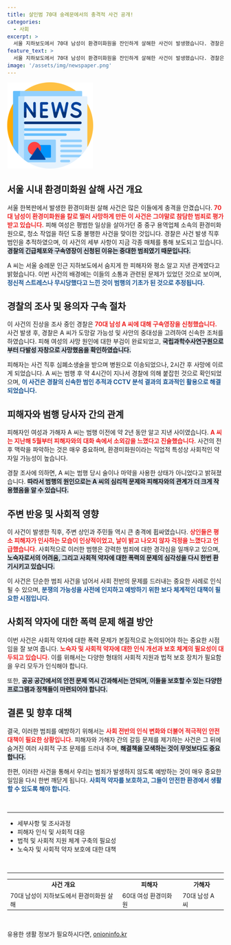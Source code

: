 ```yaml
---
title: 살인범 70대 숭례문에서의 충격적 사건 공개!
categories:
  - 사회
excerpt: >
  서울 지하보도에서 70대 남성이 환경미화원을 잔인하게 살해한 사건이 발생했습니다. 경찰은 긴급 체포 후 구속영장을 신청했으며, 피해자의 부검 결과는 충격적입니다. 사건의 전말과 용의자의 범행 동기가 밝혀질수록 소름 끼치는 진실이 드러나고 있습니다.
feature_text: >
  서울 지하보도에서 70대 남성이 환경미화원을 잔인하게 살해한 사건이 발생했습니다. 경찰은 긴급 체포 후 구속영장을 신청했으며, 피해자의 부검 결과는 충격적입니다. 사건의 전말과 용의자의 범행 동기가 밝혀질수록 소름 끼치는 진실이 드러나고 있습니다.
image: '/assets/img/newspaper.png'
---
```


<p><img src="/assets/img/newspaper.png" alt="kimp 속보" /></p>

<h2 data-ke-size="size26">서울 시내 환경미화원 살해 사건 개요</h2>

<p data-ke-size="size16">서울 한복판에서 발생한 환경미화원 살해 사건은 많은 이들에게 충격을 안겼습니다. <b><span style="color: #ee2323;">70대 남성이 환경미화원을 칼로 찔러 사망하게 만든 이 사건은 그야말로 참담한 범죄로 평가받고 있습니다.</span></b> 피해 여성은 평범한 일상을 살아가던 중 중구 용역업체 소속의 환경미화원으로, 청소 작업을 하던 도중 불행한 사건을 맞이한 것입니다. 경찰은 사건 발생 직후 범인을 추적하였으며, 이 사건의 세부 사항이 지금 각종 매체를 통해 보도되고 있습니다. <b><span style="background-color: #21538527;">경찰의 긴급체포와 구속영장이 신청된 이유는 중대한 범죄였기 때문입니다.</span></b> </p>

<p data-ke-size="size16">A 씨는 서울 숭례문 인근 지하보도에서 숨지게 한 피해자와 평소 알고 지낸 관계였다고 밝혔습니다. 이번 사건의 배경에는 이들의 소통과 관련된 문제가 있었던 것으로 보이며, <b><span style="color: #1a5490;">정신적 스트레스나 무시당했다고 느낀 것이 범행의 기초가 된 것으로 추정됩니다.</span></b></p>

<h2 data-ke-size="size26">경찰의 조사 및 용의자 구속 절차</h2>

<p data-ke-size="size16">이 사건의 진상을 조사 중인 경찰은 <b><span style="color: #ee2323;">70대 남성 A 씨에 대해 구속영장을 신청했습니다.</span></b> 사건 발생 후, 경찰은 A 씨가 도망갈 가능성 및 사안의 중대성을 고려하여 신속한 조처를 하였습니다. 피해 여성의 사망 원인에 대한 부검이 완료되었고, <b><span style="background-color: #21538527;">국립과학수사연구원으로부터 다발성 자창으로 사망했음을 확인하였습니다.</span></b></p>

<p data-ke-size="size16">피해자는 사건 직후 심폐소생술을 받으며 병원으로 이송되었으나, 2시간 후 사망에 이르게 되었습니다. A 씨는 범행 후 약 4시간이 지나서 경찰에 의해 붙잡힌 것으로 확인되었으며, <b><span style="color: #1a5490;">이 사건은 경찰의 신속한 범인 추적과 CCTV 분석 결과의 효과적인 활용으로 해결되었습니다.</span></b></p>

<h2 data-ke-size="size26">피해자와 범행 당사자 간의 관계</h2>

<p data-ke-size="size16">피해자인 여성과 가해자 A 씨는 범행 이전에 약 2년 동안 알고 지낸 사이였습니다. <b><span style="color: #ee2323;">A 씨는 지난해 5월부터 피해자와의 대화 속에서 소외감을 느꼈다고 진술했습니다.</span></b> 사건의 전후 맥락을 파악하는 것은 매우 중요하며, 환경미화원이라는 직업적 특성상 사회적인 약자일 가능성이 높습니다. </p>

<p data-ke-size="size16">경찰 조사에 의하면, A 씨는 범행 당시 술이나 마약을 사용한 상태가 아니었다고 밝혀졌습니다. <b><span style="background-color: #21538527;">따라서 범행의 원인으로는 A 씨의 심리적 문제와 피해자와의 관계가 더 크게 작용했음을 알 수 있습니다.</span></b></p>

<h2 data-ke-size="size26">주변 반응 및 사회적 영향</h2>

<p data-ke-size="size16">이 사건이 발생한 직후, 주변 상인과 주민들 역시 큰 충격에 휩싸였습니다. <b><span style="color: #ee2323;">상인들은 평소 피해자가 인사하는 모습이 인상적이었고, 날이 밝고 나오지 않자 걱정을 느꼈다고 언급했습니다.</span></b> 사회적으로 이러한 범행은 강력한 범죄에 대한 경각심을 일깨우고 있으며, <b><span style="background-color: #21538527;">노숙자로서의 어려움, 그리고 사회적 약자에 대한 폭력의 문제의 심각성을 다시 한번 환기시키고 있습니다.</span></b></p>

<p data-ke-size="size16">이 사건은 단순한 범죄 사건을 넘어서 사회 전반의 문제를 드러내는 중요한 사례로 인식될 수 있으며, <b><span style="color: #1a5490;">분쟁의 가능성을 사전에 인지하고 예방하기 위한 보다 체계적인 대책이 필요한 시점입니다.</span></b></p>

<h2 data-ke-size="size26">사회적 약자에 대한 폭력 문제 해결 방안</h2>

<p data-ke-size="size16">이번 사건은 사회적 약자에 대한 폭력 문제가 본질적으로 논의되어야 하는 중요한 시점임을 잘 보여 줍니다. <b><span style="color: #ee2323;">노숙자 및 사회적 약자에 대한 인식 개선과 보호 체계의 필요성이 대두되고 있습니다.</span></b> 이를 위해서는 다양한 형태의 사회적 지원과 법적 보호 장치가 필요함을 우리 모두가 인식해야 합니다.</p>

<p data-ke-size="size16">또한, <b><span style="background-color: #21538527;">공공 공간에서의 안전 문제 역시 간과해서는 안되며, 이들을 보호할 수 있는 다양한 프로그램과 정책들이 마련되어야 합니다.</span></b> </p>

<h2 data-ke-size="size26">결론 및 향후 대책</h2>

<p data-ke-size="size16">결국, 이러한 범죄를 예방하기 위해서는 <b><span style="color: #ee2323;">사회 전반의 인식 변화와 더불어 적극적인 안전 대책이 필요한 상황입니다.</span></b> 피해자와 가해자 간의 갈등 문제를 제기하는 사건은 그 뒤에 숨겨진 여러 사회적 구조 문제를 드러내 주며, <b><span style="background-color: #21538527;">해결책을 모색하는 것이 무엇보다도 중요합니다.</span></b></p>

<p data-ke-size="size16">한편, 이러한 사건을 통해서 우리는 범죄가 발생하지 않도록 예방하는 것이 매우 중요한 일임을 다시 한번 깨닫게 됩니다. <b><span style="color: #1a5490;">사회적 약자를 보호하고, 그들이 안전한 환경에서 생활할 수 있도록 해야 합니다.</span></b></p>

<p data-ke-size="size16">&nbsp;</p>

<hr>

<ul>
 <li>세부사항 및 조사과정</li>
 <li>피해자 인식 및 사회적 대응</li>
 <li>법적 및 사회적 지원 체계 구축의 필요성</li>
 <li>노숙자 및 사회적 약자 보호에 대한 대책</li>
</ul>

<p data-ke-size="size16">&nbsp;</p>

<hr>

<table>
<tr>
<td style="text-align: center; height: 17px;"><b>사건 개요</b></td>
<td style="text-align: center; height: 17px;"><b>피해자</b></td>
<td style="text-align: center; height: 17px;"><b>가해자</b></td>
</tr>
<tr>
<td>70대 남성이 지하보도에서 환경미화원 살해</td>
<td>60대 여성 환경미화원</td>
<td>70대 남성 A 씨</td>
</tr>
</table>

<p data-ke-size="size16">&nbsp;</p>
유용한 생활 정보가 필요하시다면, <a href="https://onioninfo.kr" rel="dofollow">onioninfo.kr</a>


